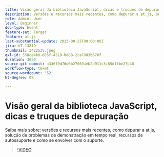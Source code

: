 ```yaml
---
title: Visão geral da biblioteca JavaScript, dicas e truques de depuração
description: Versões e recursos mais recentes, como depurar a at.js, solução de problemas de demonstração em tempo real, recursos de autossuporte e como se envolver com o suporte.
role: Admin, User
level: Beginner
doc-type: Event
feature-set: Target
feature: at.js
last-substantial-update: 2023-08-25T00:00:00Z
jira: KT-13819
thumbnail: 3422535.jpeg
exl-id: 558ce4b9-686f-4519-bd88-2ca7883b670f
duration: 3650
source-git-commit: a336f9d76d0b270694eb2d911c3c65d1fbe27d40
workflow-type: tm+mt
source-wordcount: '52'
ht-degree: 0%

---
```


# Visão geral da biblioteca JavaScript, dicas e truques de depuração

Saiba mais sobre: versões e recursos mais recentes, como depurar a at.js, solução de problemas de demonstração em tempo real, recursos de autossuporte e como se envolver com o suporte.

>[!VIDEO](https://video.tv.adobe.com/v/3422535/?learn=on)
